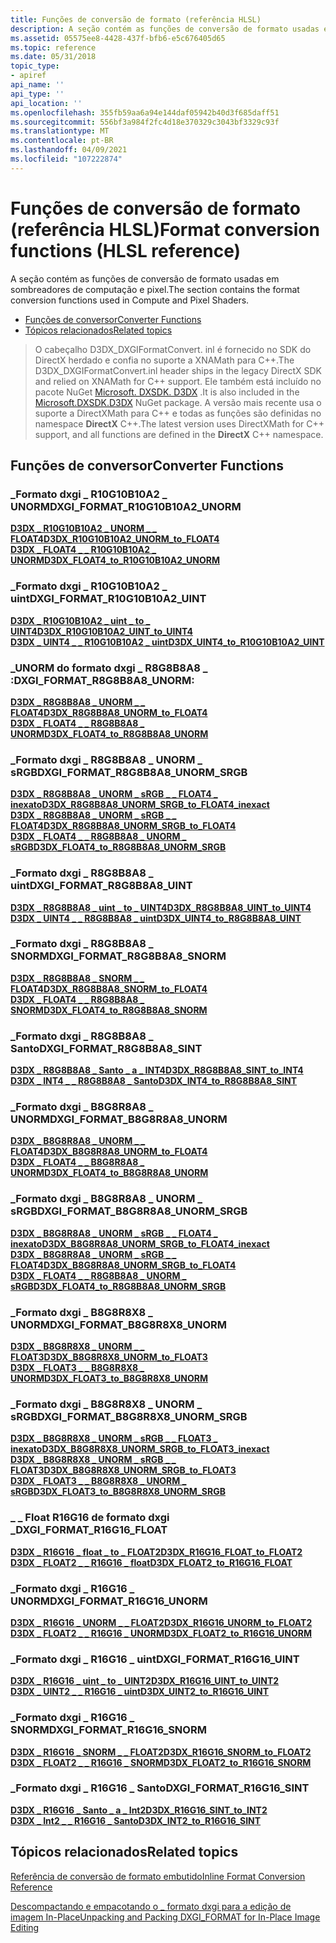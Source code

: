 ```yaml
---
title: Funções de conversão de formato (referência HLSL)
description: A seção contém as funções de conversão de formato usadas em sombreadores de computação e pixel.
ms.assetid: 05575ee8-4428-437f-bfb6-e5c676405d65
ms.topic: reference
ms.date: 05/31/2018
topic_type:
- apiref
api_name: ''
api_type: ''
api_location: ''
ms.openlocfilehash: 355fb59aa6a94e144daf05942b40d3f685daff51
ms.sourcegitcommit: 556bf3a984f2fc4d18e370329c3043bf3329c93f
ms.translationtype: MT
ms.contentlocale: pt-BR
ms.lasthandoff: 04/09/2021
ms.locfileid: "107222874"
---
```

# <a name="format-conversion-functions-hlsl-reference"></a><span data-ttu-id="e86bb-103">Funções de conversão de formato (referência HLSL)</span><span class="sxs-lookup"><span data-stu-id="e86bb-103">Format conversion functions (HLSL reference)</span></span>

<span data-ttu-id="e86bb-104">A seção contém as funções de conversão de formato usadas em sombreadores de computação e pixel.</span><span class="sxs-lookup"><span data-stu-id="e86bb-104">The section contains the format conversion functions used in Compute and Pixel Shaders.</span></span>

-   [<span data-ttu-id="e86bb-105">Funções de conversor</span><span class="sxs-lookup"><span data-stu-id="e86bb-105">Converter Functions</span></span>](#converter-functions)
-   [<span data-ttu-id="e86bb-106">Tópicos relacionados</span><span class="sxs-lookup"><span data-stu-id="e86bb-106">Related topics</span></span>](#related-topics)

> <span data-ttu-id="e86bb-107">O cabeçalho D3DX_DXGIFormatConvert. inl é fornecido no SDK do DirectX herdado e confia no suporte a XNAMath para C++.</span><span class="sxs-lookup"><span data-stu-id="e86bb-107">The D3DX_DXGIFormatConvert.inl header ships in the legacy DirectX SDK and relied on XNAMath for C++ support.</span></span> <span data-ttu-id="e86bb-108">Ele também está incluído no pacote NuGet [Microsoft. DXSDK. D3DX](https://www.nuget.org/packages/Microsoft.DXSDK.D3DX) .</span><span class="sxs-lookup"><span data-stu-id="e86bb-108">It is also included in the [Microsoft.DXSDK.D3DX](https://www.nuget.org/packages/Microsoft.DXSDK.D3DX) NuGet package.</span></span> <span data-ttu-id="e86bb-109">A versão mais recente usa o suporte a DirectXMath para C++ e todas as funções são definidas no namespace **DirectX** C++.</span><span class="sxs-lookup"><span data-stu-id="e86bb-109">The latest version uses DirectXMath for C++ support, and all functions are defined in the **DirectX** C++ namespace.</span></span>

## <a name="converter-functions"></a><span data-ttu-id="e86bb-110">Funções de conversor</span><span class="sxs-lookup"><span data-stu-id="e86bb-110">Converter Functions</span></span>

### <a name="dxgi_format_r10g10b10a2_unorm"></a><span data-ttu-id="e86bb-111">\_Formato dxgi \_ R10G10B10A2 \_ UNORM</span><span class="sxs-lookup"><span data-stu-id="e86bb-111">DXGI\_FORMAT\_R10G10B10A2\_UNORM</span></span>

<dl>

[<span data-ttu-id="e86bb-112">**D3DX \_ R10G10B10A2 \_ UNORM \_ \_ FLOAT4**</span><span class="sxs-lookup"><span data-stu-id="e86bb-112">**D3DX\_R10G10B10A2\_UNORM\_to\_FLOAT4**</span></span>](d3dx-r10g10b10a2-unorm-to-float4.md)  
[<span data-ttu-id="e86bb-113">**D3DX \_ FLOAT4 \_ \_ R10G10B10A2 \_ UNORM**</span><span class="sxs-lookup"><span data-stu-id="e86bb-113">**D3DX\_FLOAT4\_to\_R10G10B10A2\_UNORM**</span></span>](d3dx-float4-to-r10g10b10a2-unorm.md)  
</dl>

### <a name="dxgi_format_r10g10b10a2_uint"></a><span data-ttu-id="e86bb-114">\_Formato dxgi \_ R10G10B10A2 \_ uint</span><span class="sxs-lookup"><span data-stu-id="e86bb-114">DXGI\_FORMAT\_R10G10B10A2\_UINT</span></span>

<dl>

[<span data-ttu-id="e86bb-115">**D3DX \_ R10G10B10A2 \_ uint \_ to \_ UINT4**</span><span class="sxs-lookup"><span data-stu-id="e86bb-115">**D3DX\_R10G10B10A2\_UINT\_to\_UINT4**</span></span>](d3dx-r10g10b10a2-uint-to-uint4.md)  
[<span data-ttu-id="e86bb-116">**D3DX \_ UINT4 \_ \_ R10G10B10A2 \_ uint**</span><span class="sxs-lookup"><span data-stu-id="e86bb-116">**D3DX\_UINT4\_to\_R10G10B10A2\_UINT**</span></span>](d3dx-uint4-to-r10g10b10a2-uint.md)  
</dl>

### <a name="dxgi_format_r8g8b8a8_unorm"></a><span data-ttu-id="e86bb-117">\_UNORM do formato dxgi \_ R8G8B8A8 \_ :</span><span class="sxs-lookup"><span data-stu-id="e86bb-117">DXGI\_FORMAT\_R8G8B8A8\_UNORM:</span></span>

<dl>

[<span data-ttu-id="e86bb-118">**D3DX \_ R8G8B8A8 \_ UNORM \_ \_ FLOAT4**</span><span class="sxs-lookup"><span data-stu-id="e86bb-118">**D3DX\_R8G8B8A8\_UNORM\_to\_FLOAT4**</span></span>](d3dx-r8g8b8a8-unorm-to-float4.md)  
[<span data-ttu-id="e86bb-119">**D3DX \_ FLOAT4 \_ \_ R8G8B8A8 \_ UNORM**</span><span class="sxs-lookup"><span data-stu-id="e86bb-119">**D3DX\_FLOAT4\_to\_R8G8B8A8\_UNORM**</span></span>](d3dx-float4-to-r8g8b8a8-unorm.md)  
</dl>

### <a name="dxgi_format_r8g8b8a8_unorm_srgb"></a><span data-ttu-id="e86bb-120">\_Formato dxgi \_ R8G8B8A8 \_ UNORM \_ sRGB</span><span class="sxs-lookup"><span data-stu-id="e86bb-120">DXGI\_FORMAT\_R8G8B8A8\_UNORM\_SRGB</span></span>

<dl>

[<span data-ttu-id="e86bb-121">**D3DX \_ R8G8B8A8 \_ UNORM \_ sRGB \_ \_ FLOAT4 \_ inexato**</span><span class="sxs-lookup"><span data-stu-id="e86bb-121">**D3DX\_R8G8B8A8\_UNORM\_SRGB\_to\_FLOAT4\_inexact**</span></span>](d3dx-r8g8b8a8-unorm-srgb-to-float4-inexact.md)  
[<span data-ttu-id="e86bb-122">**D3DX \_ R8G8B8A8 \_ UNORM \_ sRGB \_ \_ FLOAT4**</span><span class="sxs-lookup"><span data-stu-id="e86bb-122">**D3DX\_R8G8B8A8\_UNORM\_SRGB\_to\_FLOAT4**</span></span>](d3dx-r8g8b8a8-unorm-srgb-to-float4.md)  
[<span data-ttu-id="e86bb-123">**D3DX \_ FLOAT4 \_ \_ R8G8B8A8 \_ UNORM \_ sRGB**</span><span class="sxs-lookup"><span data-stu-id="e86bb-123">**D3DX\_FLOAT4\_to\_R8G8B8A8\_UNORM\_SRGB**</span></span>](d3dx-float4-to-r8g8b8a8-unorm-srgb.md)  
</dl>

### <a name="dxgi_format_r8g8b8a8_uint"></a><span data-ttu-id="e86bb-124">\_Formato dxgi \_ R8G8B8A8 \_ uint</span><span class="sxs-lookup"><span data-stu-id="e86bb-124">DXGI\_FORMAT\_R8G8B8A8\_UINT</span></span>

<dl>

[<span data-ttu-id="e86bb-125">**D3DX \_ R8G8B8A8 \_ uint \_ to \_ UINT4**</span><span class="sxs-lookup"><span data-stu-id="e86bb-125">**D3DX\_R8G8B8A8\_UINT\_to\_UINT4**</span></span>](d3dx-r8g8b8a8-uint-to-uint4.md)  
[<span data-ttu-id="e86bb-126">**D3DX \_ UINT4 \_ \_ R8G8B8A8 \_ uint**</span><span class="sxs-lookup"><span data-stu-id="e86bb-126">**D3DX\_UINT4\_to\_R8G8B8A8\_UINT**</span></span>](d3dx-uint4-to-r8g8b8a8-uint.md)  
</dl>

### <a name="dxgi_format_r8g8b8a8_snorm"></a><span data-ttu-id="e86bb-127">\_Formato dxgi \_ R8G8B8A8 \_ SNORM</span><span class="sxs-lookup"><span data-stu-id="e86bb-127">DXGI\_FORMAT\_R8G8B8A8\_SNORM</span></span>

<dl>

[<span data-ttu-id="e86bb-128">**D3DX \_ R8G8B8A8 \_ SNORM \_ \_ FLOAT4**</span><span class="sxs-lookup"><span data-stu-id="e86bb-128">**D3DX\_R8G8B8A8\_SNORM\_to\_FLOAT4**</span></span>](d3dx-r8g8b8a8-snorm-to-float4.md)  
[<span data-ttu-id="e86bb-129">**D3DX \_ FLOAT4 \_ \_ R8G8B8A8 \_ SNORM**</span><span class="sxs-lookup"><span data-stu-id="e86bb-129">**D3DX\_FLOAT4\_to\_R8G8B8A8\_SNORM**</span></span>](d3dx-float4-to-r8g8b8a8-snorm.md)  
</dl>

### <a name="dxgi_format_r8g8b8a8_sint"></a><span data-ttu-id="e86bb-130">\_Formato dxgi \_ R8G8B8A8 \_ Santo</span><span class="sxs-lookup"><span data-stu-id="e86bb-130">DXGI\_FORMAT\_R8G8B8A8\_SINT</span></span>

<dl>

[<span data-ttu-id="e86bb-131">**D3DX \_ R8G8B8A8 \_ Santo \_ a \_ INT4**</span><span class="sxs-lookup"><span data-stu-id="e86bb-131">**D3DX\_R8G8B8A8\_SINT\_to\_INT4**</span></span>](d3dx-r8g8b8a8-sint-to-int4.md)  
[<span data-ttu-id="e86bb-132">**D3DX \_ INT4 \_ \_ R8G8B8A8 \_ Santo**</span><span class="sxs-lookup"><span data-stu-id="e86bb-132">**D3DX\_INT4\_to\_R8G8B8A8\_SINT**</span></span>](d3dx-int4-to-r8g8b8a8-sint.md)  
</dl>

### <a name="dxgi_format_b8g8r8a8_unorm"></a><span data-ttu-id="e86bb-133">\_Formato dxgi \_ B8G8R8A8 \_ UNORM</span><span class="sxs-lookup"><span data-stu-id="e86bb-133">DXGI\_FORMAT\_B8G8R8A8\_UNORM</span></span>

<dl>

[<span data-ttu-id="e86bb-134">**D3DX \_ B8G8R8A8 \_ UNORM \_ \_ FLOAT4**</span><span class="sxs-lookup"><span data-stu-id="e86bb-134">**D3DX\_B8G8R8A8\_UNORM\_to\_FLOAT4**</span></span>](d3dx-b8g8r8a8-unorm-to-float4.md)  
[<span data-ttu-id="e86bb-135">**D3DX \_ FLOAT4 \_ \_ B8G8R8A8 \_ UNORM**</span><span class="sxs-lookup"><span data-stu-id="e86bb-135">**D3DX\_FLOAT4\_to\_B8G8R8A8\_UNORM**</span></span>](d3dx-float4-to-b8g8r8a8-unorm.md)  
</dl>

### <a name="dxgi_format_b8g8r8a8_unorm_srgb"></a><span data-ttu-id="e86bb-136">\_Formato dxgi \_ B8G8R8A8 \_ UNORM \_ sRGB</span><span class="sxs-lookup"><span data-stu-id="e86bb-136">DXGI\_FORMAT\_B8G8R8A8\_UNORM\_SRGB</span></span>

<dl>

[<span data-ttu-id="e86bb-137">**D3DX \_ B8G8R8A8 \_ UNORM \_ sRGB \_ \_ FLOAT4 \_ inexato**</span><span class="sxs-lookup"><span data-stu-id="e86bb-137">**D3DX\_B8G8R8A8\_UNORM\_SRGB\_to\_FLOAT4\_inexact**</span></span>](d3dx-b8g8r8a8-unorm-srgb-to-float4-inexact.md)  
[<span data-ttu-id="e86bb-138">**D3DX \_ B8G8R8A8 \_ UNORM \_ sRGB \_ \_ FLOAT4**</span><span class="sxs-lookup"><span data-stu-id="e86bb-138">**D3DX\_B8G8R8A8\_UNORM\_SRGB\_to\_FLOAT4**</span></span>](d3dx-b8g8r8a8-unorm-srgb-to-float4.md)  
[<span data-ttu-id="e86bb-139">**D3DX \_ FLOAT4 \_ \_ R8G8B8A8 \_ UNORM \_ sRGB**</span><span class="sxs-lookup"><span data-stu-id="e86bb-139">**D3DX\_FLOAT4\_to\_R8G8B8A8\_UNORM\_SRGB**</span></span>](d3dx-float4-to-r8g8b8a8-unorm-srgb.md)  
</dl>

### <a name="dxgi_format_b8g8r8x8_unorm"></a><span data-ttu-id="e86bb-140">\_Formato dxgi \_ B8G8R8X8 \_ UNORM</span><span class="sxs-lookup"><span data-stu-id="e86bb-140">DXGI\_FORMAT\_B8G8R8X8\_UNORM</span></span>

<dl>

[<span data-ttu-id="e86bb-141">**D3DX \_ B8G8R8X8 \_ UNORM \_ \_ FLOAT3**</span><span class="sxs-lookup"><span data-stu-id="e86bb-141">**D3DX\_B8G8R8X8\_UNORM\_to\_FLOAT3**</span></span>](d3dx-b8g8r8x8-unorm-to-float3.md)  
[<span data-ttu-id="e86bb-142">**D3DX \_ FLOAT3 \_ \_ B8G8R8X8 \_ UNORM**</span><span class="sxs-lookup"><span data-stu-id="e86bb-142">**D3DX\_FLOAT3\_to\_B8G8R8X8\_UNORM**</span></span>](d3dx-float3-to-b8g8r8x8-unorm.md)  
</dl>

### <a name="dxgi_format_b8g8r8x8_unorm_srgb"></a><span data-ttu-id="e86bb-143">\_Formato dxgi \_ B8G8R8X8 \_ UNORM \_ sRGB</span><span class="sxs-lookup"><span data-stu-id="e86bb-143">DXGI\_FORMAT\_B8G8R8X8\_UNORM\_SRGB</span></span>

<dl>

[<span data-ttu-id="e86bb-144">**D3DX \_ B8G8R8X8 \_ UNORM \_ sRGB \_ \_ FLOAT3 \_ inexato**</span><span class="sxs-lookup"><span data-stu-id="e86bb-144">**D3DX\_B8G8R8X8\_UNORM\_SRGB\_to\_FLOAT3\_inexact**</span></span>](d3dx-b8g8r8x8-unorm-srgb-to-float3-inexact.md)  
[<span data-ttu-id="e86bb-145">**D3DX \_ B8G8R8X8 \_ UNORM \_ sRGB \_ \_ FLOAT3**</span><span class="sxs-lookup"><span data-stu-id="e86bb-145">**D3DX\_B8G8R8X8\_UNORM\_SRGB\_to\_FLOAT3**</span></span>](d3dx-b8g8r8x8-unorm-srgb-to-float3.md)  
[<span data-ttu-id="e86bb-146">**D3DX \_ FLOAT3 \_ \_ B8G8R8X8 \_ UNORM \_ sRGB**</span><span class="sxs-lookup"><span data-stu-id="e86bb-146">**D3DX\_FLOAT3\_to\_B8G8R8X8\_UNORM\_SRGB**</span></span>](d3dx-float3-to-b8g8r8x8-unorm-srgb.md)  
</dl>

### <a name="dxgi_format_r16g16_float"></a><span data-ttu-id="e86bb-147">\_ \_ Float R16G16 de formato dxgi \_</span><span class="sxs-lookup"><span data-stu-id="e86bb-147">DXGI\_FORMAT\_R16G16\_FLOAT</span></span>

<dl>

[<span data-ttu-id="e86bb-148">**D3DX \_ R16G16 \_ float \_ to \_ FLOAT2**</span><span class="sxs-lookup"><span data-stu-id="e86bb-148">**D3DX\_R16G16\_FLOAT\_to\_FLOAT2**</span></span>](d3dx-r16g16-float-to-float2.md)  
[<span data-ttu-id="e86bb-149">**D3DX \_ FLOAT2 \_ \_ R16G16 \_ float**</span><span class="sxs-lookup"><span data-stu-id="e86bb-149">**D3DX\_FLOAT2\_to\_R16G16\_FLOAT**</span></span>](d3dx-float2-to-r16g16-float.md)  
</dl>

### <a name="dxgi_format_r16g16_unorm"></a><span data-ttu-id="e86bb-150">\_Formato dxgi \_ R16G16 \_ UNORM</span><span class="sxs-lookup"><span data-stu-id="e86bb-150">DXGI\_FORMAT\_R16G16\_UNORM</span></span>

<dl>

[<span data-ttu-id="e86bb-151">**D3DX \_ R16G16 \_ UNORM \_ \_ FLOAT2**</span><span class="sxs-lookup"><span data-stu-id="e86bb-151">**D3DX\_R16G16\_UNORM\_to\_FLOAT2**</span></span>](d3dx-r16g16-unorm-to-float2.md)  
[<span data-ttu-id="e86bb-152">**D3DX \_ FLOAT2 \_ \_ R16G16 \_ UNORM**</span><span class="sxs-lookup"><span data-stu-id="e86bb-152">**D3DX\_FLOAT2\_to\_R16G16\_UNORM**</span></span>](d3dx-float2-to-r16g16-unorm.md)  
</dl>

### <a name="dxgi_format_r16g16_uint"></a><span data-ttu-id="e86bb-153">\_Formato dxgi \_ R16G16 \_ uint</span><span class="sxs-lookup"><span data-stu-id="e86bb-153">DXGI\_FORMAT\_R16G16\_UINT</span></span>

<dl>

[<span data-ttu-id="e86bb-154">**D3DX \_ R16G16 \_ uint \_ to \_ UINT2**</span><span class="sxs-lookup"><span data-stu-id="e86bb-154">**D3DX\_R16G16\_UINT\_to\_UINT2**</span></span>](d3dx-r16g16-uint-to-uint2.md)  
[<span data-ttu-id="e86bb-155">**D3DX \_ UINT2 \_ \_ R16G16 \_ uint**</span><span class="sxs-lookup"><span data-stu-id="e86bb-155">**D3DX\_UINT2\_to\_R16G16\_UINT**</span></span>](d3dx-uint2-to-r16g16-uint.md)  
</dl>

### <a name="dxgi_format_r16g16_snorm"></a><span data-ttu-id="e86bb-156">\_Formato dxgi \_ R16G16 \_ SNORM</span><span class="sxs-lookup"><span data-stu-id="e86bb-156">DXGI\_FORMAT\_R16G16\_SNORM</span></span>

<dl>

[<span data-ttu-id="e86bb-157">**D3DX \_ R16G16 \_ SNORM \_ \_ FLOAT2**</span><span class="sxs-lookup"><span data-stu-id="e86bb-157">**D3DX\_R16G16\_SNORM\_to\_FLOAT2**</span></span>](d3dx-r16g16-snorm-to-float2.md)  
[<span data-ttu-id="e86bb-158">**D3DX \_ FLOAT2 \_ \_ R16G16 \_ SNORM**</span><span class="sxs-lookup"><span data-stu-id="e86bb-158">**D3DX\_FLOAT2\_to\_R16G16\_SNORM**</span></span>](d3dx-float2-to-r16g16-snorm.md)  
</dl>

### <a name="dxgi_format_r16g16_sint"></a><span data-ttu-id="e86bb-159">\_Formato dxgi \_ R16G16 \_ Santo</span><span class="sxs-lookup"><span data-stu-id="e86bb-159">DXGI\_FORMAT\_R16G16\_SINT</span></span>

<dl>

[<span data-ttu-id="e86bb-160">**D3DX \_ R16G16 \_ Santo \_ a \_ Int2**</span><span class="sxs-lookup"><span data-stu-id="e86bb-160">**D3DX\_R16G16\_SINT\_to\_INT2**</span></span>](d3dx-r16g16-sint-to-int2.md)  
[<span data-ttu-id="e86bb-161">**D3DX \_ Int2 \_ \_ R16G16 \_ Santo**</span><span class="sxs-lookup"><span data-stu-id="e86bb-161">**D3DX\_INT2\_to\_R16G16\_SINT**</span></span>](d3dx-int2-to-r16g16-sint.md)  
</dl>

## <a name="related-topics"></a><span data-ttu-id="e86bb-162">Tópicos relacionados</span><span class="sxs-lookup"><span data-stu-id="e86bb-162">Related topics</span></span>

<dl> <dt>

[<span data-ttu-id="e86bb-163">Referência de conversão de formato embutido</span><span class="sxs-lookup"><span data-stu-id="e86bb-163">Inline Format Conversion Reference</span></span>](inline-format-conversion-reference.md)
</dt> <dt>

[<span data-ttu-id="e86bb-164">Descompactando e empacotando o \_ formato dxgi para a edição de imagem In-Place</span><span class="sxs-lookup"><span data-stu-id="e86bb-164">Unpacking and Packing DXGI\_FORMAT for In-Place Image Editing</span></span>](dx-graphics-hlsl-unpacking-packing-dxgi-format.md)
</dt> </dl>

 

 
